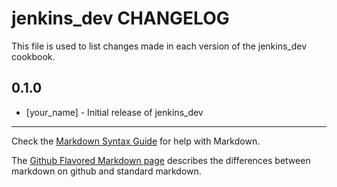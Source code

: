 jenkins_dev CHANGELOG
=====================

This file is used to list changes made in each version of the jenkins_dev cookbook.

0.1.0
-----
- [your_name] - Initial release of jenkins_dev

- - -
Check the [Markdown Syntax Guide](http://daringfireball.net/projects/markdown/syntax) for help with Markdown.

The [Github Flavored Markdown page](http://github.github.com/github-flavored-markdown/) describes the differences between markdown on github and standard markdown.

